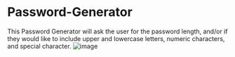 # Password-Generator

This Password Generator will ask the user for the password length, and/or if they would like to include upper and lowercase letters, numeric characters, and special character. 
![image](https://user-images.githubusercontent.com/119343529/216512044-8c2f6841-d92a-463b-8c5c-3d3570fb8b01.png)

